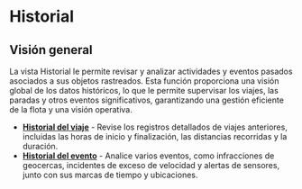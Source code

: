 # Historial

## Visión general

La vista Historial le permite revisar y analizar actividades y eventos pasados asociados a sus objetos rastreados. Esta función proporciona una visión global de los datos históricos, lo que le permite supervisar los viajes, las paradas y otros eventos significativos, garantizando una gestión eficiente de la flota y una visión operativa.

* [**Historial del viaje**](historia-del-viaje.md) - Revise los registros detallados de viajes anteriores, incluidas las horas de inicio y finalización, las distancias recorridas y la duración.
* [**Historial del evento**](historia-del-evento.md) - Analice varios eventos, como infracciones de geocercas, incidentes de exceso de velocidad y alertas de sensores, junto con sus marcas de tiempo y ubicaciones.

